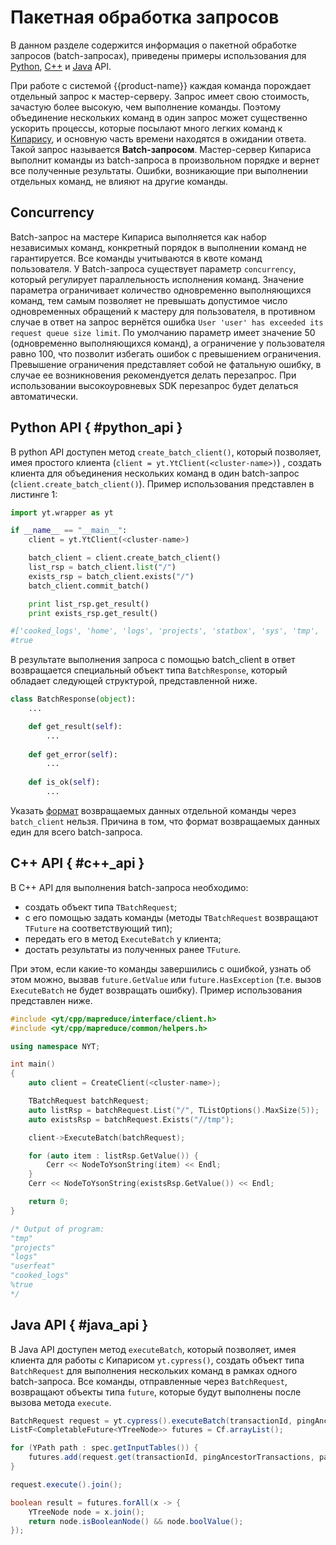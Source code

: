 # Пакетная обработка запросов

В данном разделе содержится информация о пакетной обработке запросов (batch-запросах), приведены примеры использования для [Python](../../../user-guide/storage/batch-requests.md#python_api), [C++](../../../user-guide/storage/batch-requests.md#c++_api) и [Java](../../../user-guide/storage/batch-requests.md#java_api) API.

При работе с системой {{product-name}} каждая команда порождает отдельный запрос к мастер-серверу. Запрос имеет свою стоимость, зачастую более высокую, чем выполнение команды. Поэтому объединение нескольких команд в один запрос может существенно ускорить процессы, которые посылают много легких команд к [Кипарису](../../../user-guide/storage/cypress.md), и основную часть времени находятся в ожидании ответа. Такой запрос называется **Batch-запросом**. Мастер-сервер Кипариса выполнит команды из batch-запроса в произвольном порядке и вернет все полученные результаты. Ошибки, возникающие при выполнении отдельных команд, не влияют на другие команды. 

## Concurrency

Batch-запрос на мастере Кипариса выполняется как набор независимых команд, конкретный порядок в выполнении команд не гарантируется. Все команды учитываются в квоте команд пользователя. У Batch-запроса существует параметр `concurrency`, который регулирует параллельность исполнения команд. Значение параметра ограничивает количество одновременно выполняющихся команд, тем самым позволяет не превышать допустимое число одновременных обращений к мастеру для пользователя, в противном случае в ответ на запрос вернётся ошибка `User 'user' has exceeded its request queue size limit`. По умолчанию параметр имеет значение 50 (одновременно выполняющихся команд), а ограничение у пользователя равно 100, что позволит избегать ошибок с превышением ограничения. Превышение ограничения представляет собой не фатальную ошибку, в случае ее возникновения рекомендуется делать перезапрос. При использовании высокоуровневых SDK перезапрос будет делаться автоматически.

## Python API { #python_api }

В python API доступен метод `create_batch_client()`, который позволяет, имея простого клиента (`client = yt.YtClient(<cluster-name>)`) , создать клиента для объединения нескольких команд в один batch-запрос (`client.create_batch_client()`). Пример использования представлен в листинге 1:

```python
import yt.wrapper as yt

if __name__ == "__main__":
    client = yt.YtClient(<cluster-name>)

    batch_client = client.create_batch_client()
    list_rsp = batch_client.list("/")
    exists_rsp = batch_client.exists("/")
    batch_client.commit_batch()

    print list_rsp.get_result()
    print exists_rsp.get_result()

#['cooked_logs', 'home', 'logs', 'projects', 'statbox', 'sys', 'tmp', 'user_sessions', 'userdata', 'userfeat', 'userstats']
#true
```

В результате выполнения запроса с помощью batch_client в ответ возвращается специальный объект типа `BatchResponse`, который обладает следующей структурой, представленной ниже.

```python
class BatchResponse(object):
    ...

    def get_result(self):
        ...
 
    def get_error(self):
        ...
        
    def is_ok(self):
        ...
```

Указать [формат](../../../user-guide/storage/formats.md) возвращаемых данных отдельной команды через `batch_client` нельзя. Причина в том, что формат возвращаемых данных един для всего batch-запроса.

## C++ API { #c++_api }

В С++ API для выполнения batch-запроса необходимо:

- создать объект типа `TBatchRequest`;
- с его помощью задать команды (методы `TBatchRequest` возвращают `TFuture` на соответствующий тип);
- передать его в метод `ExecuteBatch` у клиента;
- достать результаты из полученных ранее `TFuture`.

При этом, если какие-то команды завершились с ошибкой, узнать об этом можно, вызвав `future.GetValue` или `future.HasException` (т.е. вызов `ExecuteBatch` не будет возвращать ошибку). Пример использования представлен ниже.

```c++
#include <yt/cpp/mapreduce/interface/client.h>
#include <yt/cpp/mapreduce/common/helpers.h>

using namespace NYT;

int main()
{
    auto client = CreateClient(<cluster-name>);

    TBatchRequest batchRequest;
    auto listRsp = batchRequest.List("/", TListOptions().MaxSize(5));
    auto existsRsp = batchRequest.Exists("//tmp");

    client->ExecuteBatch(batchRequest);

    for (auto item : listRsp.GetValue()) {
        Cerr << NodeToYsonString(item) << Endl;
    }
    Cerr << NodeToYsonString(existsRsp.GetValue()) << Endl;

    return 0;
}

/* Output of program:
"tmp"
"projects"
"logs"
"userfeat"
"cooked_logs"
%true
*/
```

## Java API { #java_api }

В Java API доступен метод `executeBatch`, который позволяет, имея клиента для работы с Кипарисом `yt.cypress()`, создать объект типа `BatchRequest` для выполнения нескольких команд в рамках одного batch-запроса. Все команды, отправленные через `BatchRequest`, возвращают объекты типа `future`, которые будут выполнены после вызова метода `execute`.

```java
BatchRequest request = yt.cypress().executeBatch(transactionId, pingAncestorTransactions, Option.empty());
ListF<CompletableFuture<YTreeNode>> futures = Cf.arrayList();

for (YPath path : spec.getInputTables()) {
	futures.add(request.get(transactionId, pingAncestorTransactions, path.attribute("sorted"), Cf.set()));
}

request.execute().join();

boolean result = futures.forAll(x -> {
	YTreeNode node = x.join();
	return node.isBooleanNode() && node.boolValue();
});
```
